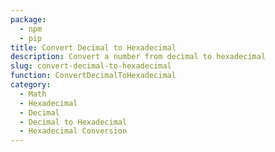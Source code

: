 ```yaml
---
package:
  - npm
  - pip
title: Convert Decimal to Hexadecimal
description: Convert a number from decimal to hexadecimal
slug: convert-decimal-to-hexadecimal
function: ConvertDecimalToHexadecimal
category:
  - Math
  - Hexadecimal
  - Decimal
  - Decimal to Hexadecimal
  - Hexadecimal Conversion
---
```

